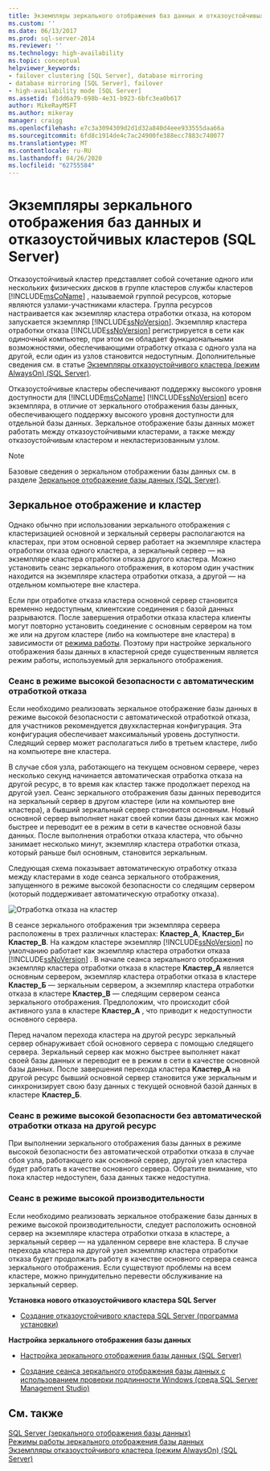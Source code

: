 ```yaml
---
title: Экземпляры зеркального отображения баз данных и отказоустойчивых кластеров (SQL Server) | Документы Майкрософт
ms.custom: ''
ms.date: 06/13/2017
ms.prod: sql-server-2014
ms.reviewer: ''
ms.technology: high-availability
ms.topic: conceptual
helpviewer_keywords:
- failover clustering [SQL Server], database mirroring
- database mirroring [SQL Server], failover
- high-availability mode [SQL Server]
ms.assetid: f1dd6a79-698b-4e31-b923-6bfc3ea0b617
author: MikeRayMSFT
ms.author: mikeray
manager: craigg
ms.openlocfilehash: e7c3a3094309d2d1d32a840d4eee933555daa66a
ms.sourcegitcommit: 6fd8c1914de4c7ac24900fe388ecc7883c740077
ms.translationtype: MT
ms.contentlocale: ru-RU
ms.lasthandoff: 04/26/2020
ms.locfileid: "62755584"
---
```

# <a name="database-mirroring-and-sql-server-failover-cluster-instances"></a>Экземпляры зеркального отображения баз данных и отказоустойчивых кластеров (SQL Server)
  Отказоустойчивый кластер представляет собой сочетание одного или нескольких физических дисков в группе кластеров службы кластеров [!INCLUDE[msCoName](../../includes/msconame-md.md)] , называемой группой ресурсов, которые являются узлами-участниками кластера. Группа ресурсов настраивается как экземпляр кластера отработки отказа, на котором запускается экземпляр [!INCLUDE[ssNoVersion](../../includes/ssnoversion-md.md)]. Экземпляр кластера отработки отказа [!INCLUDE[ssNoVersion](../../includes/ssnoversion-md.md)] регистрируется в сети как одиночный компьютер, при этом он обладает функциональными возможностями, обеспечивающими отработку отказа с одного узла на другой, если один из узлов становится недоступным. Дополнительные сведения см. в статье [Экземпляры отказоустойчивого кластера (режим AlwaysOn) (SQL Server)](../../sql-server/failover-clusters/windows/always-on-failover-cluster-instances-sql-server.md).  
  
 Отказоустойчивые кластеры обеспечивают поддержку высокого уровня доступности для [!INCLUDE[msCoName](../../includes/msconame-md.md)] [!INCLUDE[ssNoVersion](../../includes/ssnoversion-md.md)] всего экземпляра, в отличие от зеркального отображения базы данных, обеспечивающего поддержку высокого уровня доступности для отдельной базы данных. Зеркальное отображение базы данных может работать между отказоустойчивыми кластерами, а также между отказоустойчивым кластером и некластеризованным узлом.  
  
> [!NOTE]  
>  Базовые сведения о зеркальном отображении базы данных см. в разделе [Зеркальное отображение базы данных (SQL Server)](database-mirroring-sql-server.md).  
  
## <a name="mirroring-and-clustering"></a>Зеркальное отображение и кластер  
 Однако обычно при использовании зеркального отображения с кластеризацией основной и зеркальный серверы располагаются на кластерах, при этом основной сервер работает на экземпляре кластера отработки отказа одного кластера, а зеркальный сервер — на экземпляре кластера отработки отказа другого кластера. Можно установить сеанс зеркального отображения, в котором один участник находится на экземпляре кластера отработки отказа, а другой — на отдельном компьютере вне кластера.  
  
 Если при отработке отказа кластера основной сервер становится временно недоступным, клиентские соединения с базой данных разрываются. После завершения отработки отказа кластера клиенты могут повторно установить соединение с основным сервером на том же или на другом кластере (либо на компьютере вне кластера) в зависимости от [режима работы](database-mirroring-operating-modes.md). Поэтому при настройке зеркального отображения базы данных в кластерной среде существенным является режим работы, используемый для зеркального отображения.  
  
### <a name="high-safety-mode-session-with-automatic-failover"></a>Сеанс в режиме высокой безопасности с автоматическим отработкой отказа  
 Если необходимо реализовать зеркальное отображение базы данных в режиме высокой безопасности с автоматической отработкой отказа, для участников рекомендуется двухкластерная конфигурация. Эта конфигурация обеспечивает максимальный уровень доступности. Следящий сервер может располагаться либо в третьем кластере, либо на компьютере вне кластера.  
  
 В случае сбоя узла, работающего на текущем основном сервере, через несколько секунд начинается автоматическая отработка отказа на другой ресурс, в то время как кластер также продолжает переход на другой узел. Сеанс зеркального отображения базы данных переводится на зеркальный сервер в другом кластере (или на компьютер вне кластера), а бывший зеркальный сервер становится основным. Новый основной сервер выполняет накат своей копии базы данных как можно быстрее и переводит ее в режим в сети в качестве основной базы данных. После выполнения отработки отказа кластера, что обычно занимает несколько минут, экземпляр кластера отработки отказа, который раньше был основным, становится зеркальным.  
  
 Следующая схема показывает автоматическую отработку отказа между кластерами в ходе сеанса зеркального отображения, запущенного в режиме высокой безопасности со следящим сервером (который поддерживает автоматическую отработку отказа).  
  
 ![Отработка отказа на кластер](../media/dbm-and-failover-clustering.gif "Отработка отказа на кластер")  
  
 В сеансе зеркального отображения три экземпляра сервера расположены в трех различных кластерах: **Кластер_А**, **Кластер_Б**и **Кластер_В**. На каждом кластере экземпляр [!INCLUDE[ssNoVersion](../../includes/ssnoversion-md.md)] по умолчанию работает как экземпляр кластера отработки отказа [!INCLUDE[ssNoVersion](../../includes/ssnoversion-md.md)] . В начале сеанса зеркального отображения экземпляр кластера отработки отказа в кластере **Кластер_А** является основным сервером, экземпляр кластера отработки отказа в кластере **Кластер_Б** — зеркальным сервером, а экземпляр кластера отработки отказа в кластере **Кластер_В** — следящим сервером сеанса зеркального отображения. Предположим, что происходит сбой активного узла в кластере **Кластер_А** , что приводит к недоступности основного сервера.  
  
 Перед началом перехода кластера на другой ресурс зеркальный сервер обнаруживает сбой основного сервера с помощью следящего сервера. Зеркальный сервер как можно быстрее выполняет накат своей базы данных и переводит ее в режим в сети в качестве основной базы данных. После завершения перехода кластера **Кластер_А** на другой ресурс бывший основной сервер становится уже зеркальным и синхронизирует свою базу данных с текущей основной базой данных в кластере **Кластер_Б**.  
  
### <a name="high-safety-mode-session-without-automatic-failover"></a>Сеанс в режиме высокой безопасности без автоматической отработки отказа на другой ресурс  
 При выполнении зеркального отображения базы данных в режиме высокой безопасности без автоматической отработки отказа в случае сбоя узла, работающего как основной сервер, другой узел кластера будет работать в качестве основного сервера. Обратите внимание, что пока кластер недоступен, база данных также недоступна.  
  
### <a name="high-performance-mode-session"></a>Сеанс в режиме высокой производительности  
 Если необходимо реализовать зеркальное отображение базы данных в режиме высокой производительности, следует расположить основной сервер на экземпляре кластера отработки отказа в кластере, а зеркальный сервер — на удаленном сервере вне кластера. В случае перехода кластера на другой узел экземпляр кластера отработки отказа будет продолжать работу в качестве основного сервера сеанса зеркального отображения. Если существуют проблемы на всем кластере, можно принудительно перевести обслуживание на зеркальный сервер.  
  
 **Установка нового отказоустойчивого кластера SQL Server**  
  
-   [Создание отказоустойчивого кластера SQL Server (программа установки)](../../sql-server/failover-clusters/install/create-a-new-sql-server-failover-cluster-setup.md)  
  
 **Настройка зеркального отображения базы данных**  
  
-   [Настройка зеркального отображения базы данных (SQL Server)](setting-up-database-mirroring-sql-server.md)  
  
-   [Создание сеанса зеркального отображения базы данных с использованием проверки подлинности Windows (среда SQL Server Management Studio)](establish-database-mirroring-session-windows-authentication.md)  
  
## <a name="see-also"></a>См. также  
 [SQL Server &#40;зеркального отображения базы данных&#41;](database-mirroring-sql-server.md)   
 [Режимы работы зеркального отображения базы данных](database-mirroring-operating-modes.md)   
 [Экземпляры отказоустойчивого кластера (режим AlwaysOn) (SQL Server)](../../sql-server/failover-clusters/windows/always-on-failover-cluster-instances-sql-server.md) 
  
  
